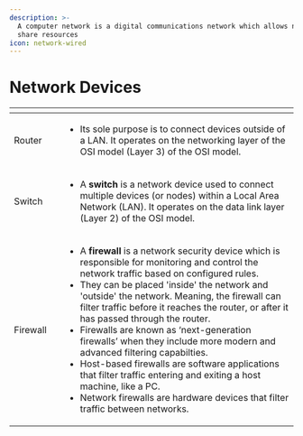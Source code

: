```yaml
---
description: >-
  A computer network is a digital communications network which allows nodes to
  share resources
icon: network-wired
---
```


# Network Devices

<table data-view="cards"><thead><tr><th></th><th></th><th></th></tr></thead><tbody><tr><td>Router</td><td><img src="../.gitbook/assets/image (41).png" alt="" data-size="original"></td><td><ul><li>Its sole purpose is to connect devices outside of a LAN. It operates on the networking layer of the OSI model (Layer 3) of the OSI model.</li></ul></td></tr><tr><td>Switch</td><td><img src="../.gitbook/assets/image (49).png" alt="" data-size="original"></td><td><p></p><ul><li>A <strong>switch</strong> is a network device used to connect multiple devices (or nodes) within a Local Area Network (LAN). It operates on the data link layer (Layer 2) of the OSI model.</li></ul></td></tr><tr><td>Firewall</td><td><img src="../.gitbook/assets/image (53).png" alt="" data-size="original"></td><td><ul><li>A <strong>firewall</strong> is a network security device which is responsible for monitoring and control the network traffic based on configured rules. </li><li>They can be placed 'inside' the network and 'outside' the network. Meaning, the firewall can filter traffic before it reaches the router, or after it has passed through the router.</li><li>Firewalls are known as ‘next-generation firewalls’ when they include more modern and advanced filtering capabilties.</li><li>Host-based firewalls are software applications that filter traffic entering and exiting a host machine, like a PC.</li><li>Network firewalls are hardware devices that filter traffic between networks.</li></ul></td></tr></tbody></table>

